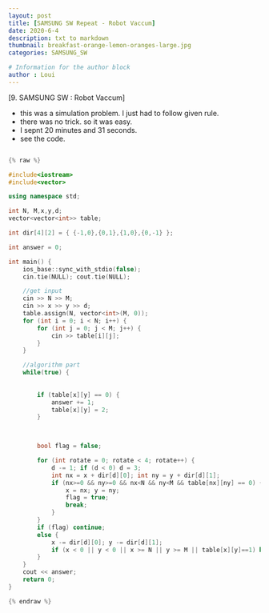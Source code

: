 ```yaml
---
layout: post
title: [SAMSUNG SW Repeat - Robot Vaccum]
date: 2020-6-4
description: txt to markdown
thumbnail: breakfast-orange-lemon-oranges-large.jpg
categories: SAMSUNG_SW

# Information for the author block
author : Loui
---
```


[9. SAMSUNG SW : Robot Vaccum]
- this was a simulation problem. I just had to follow given rule.
- there was no trick. so it was easy.
- I sepnt 20 minutes and 31 seconds.
- see the code.

```cpp

{% raw %}

#include<iostream>
#include<vector>

using namespace std;

int N, M,x,y,d;
vector<vector<int>> table;

int dir[4][2] = { {-1,0},{0,1},{1,0},{0,-1} };

int answer = 0;

int main() {
	ios_base::sync_with_stdio(false);
	cin.tie(NULL); cout.tie(NULL);

	//get input
	cin >> N >> M;
	cin >> x >> y >> d;
	table.assign(N, vector<int>(M, 0));
	for (int i = 0; i < N; i++) {
		for (int j = 0; j < M; j++) {
			cin >> table[i][j];
		}
	}

	//algorithm part
	while(true) {
		
		
		if (table[x][y] == 0) {
			answer += 1;
			table[x][y] = 2;
		} 
		


		bool flag = false;

		for (int rotate = 0; rotate < 4; rotate++) {
			d -= 1; if (d < 0) d = 3;
			int nx = x + dir[d][0]; int ny = y + dir[d][1];
			if (nx>=0 && ny>=0 && nx<N && ny<M && table[nx][ny] == 0) {
				x = nx; y = ny;
				flag = true;
				break;
			}
		}
		if (flag) continue;
		else {
			x -= dir[d][0]; y -= dir[d][1];
			if (x < 0 || y < 0 || x >= N || y >= M || table[x][y]==1) break;
		}
	}
	cout << answer;
	return 0;
}

{% endraw %}
```


